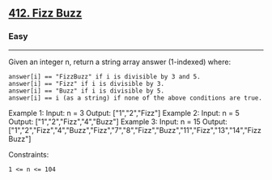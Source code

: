 <h2><a href="https://leetcode.com/problems/fizz-buzz/">412. Fizz Buzz</a></h2><h3>Easy</h3><hr>Given an integer n, return a string array answer (1-indexed) where:

    answer[i] == "FizzBuzz" if i is divisible by 3 and 5.
    answer[i] == "Fizz" if i is divisible by 3.
    answer[i] == "Buzz" if i is divisible by 5.
    answer[i] == i (as a string) if none of the above conditions are true.

Example 1:
Input: n = 3
Output: ["1","2","Fizz"]
Example 2:
Input: n = 5
Output: ["1","2","Fizz","4","Buzz"]
Example 3:
Input: n = 15
Output: ["1","2","Fizz","4","Buzz","Fizz","7","8","Fizz","Buzz","11","Fizz","13","14","FizzBuzz"]

Constraints:

    1 <= n <= 104
